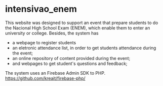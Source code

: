 # intensivao_enem

This website was designed to support an event that prepare students to do the Nacional High School Exam (ENEM), which enable them to enter an university or college. 
Besides, the system has 
 - a webpage to register students 
 - an eletronic attendance list, in order to get students attendance during the event;
 - an online repository of content provided during the event;
 - and webpages to get student's questions and feedback;

The system uses an Firebase Admin SDK to PHP.
https://github.com/kreait/firebase-php/
